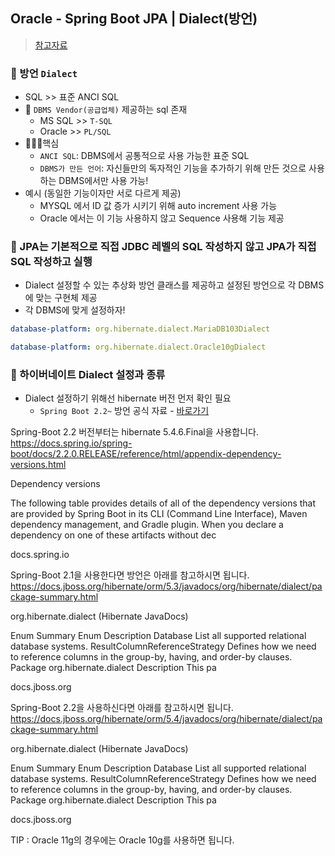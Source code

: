 ## Oracle - Spring Boot JPA | Dialect(방언)
> [참고자료](https://firework-ham.tistory.com/106)

### 🦁 방언 `Dialect`
- SQL >> 표준 ANCI SQL
- 🐶 `DBMS Vendor(공급업체)` 제공하는 sql 존재
  - MS SQL >> `T-SQL`
  - Oracle >> `PL/SQL` 
- 🧑🏻‍💻핵심
  - `ANCI SQL`: DBMS에서 공통적으로 사용 가능한 표준 SQL
  - `DBMS가 만든 언어`: 자신들만의 독자적인 기능을 추가하기 위해 만든 것으로 사용하는 DBMS에서만 사용 가능!
- 예시 (동일한 기능이자만 서로 다르게 제공)
  - MYSQL 에서 ID 값 증가 시키기 위해 auto increment 사용 가능
  - Oracle 에서는 이 기능 사용하지 않고 Sequence 사용해 기능 제공 

### 🦁 JPA는 기본적으로 직접 JDBC 레벨의 SQL 작성하지 않고 JPA가 직접 SQL 작성하고 실행
- Dialect 설정할 수 있는 추상화 방언 클래스를 제공하고 설정된 방언으로 각 DBMS에 맞는 구현체 제공
- 각 DBMS에 맞게 설정하자!


```yml
database-platform: org.hibernate.dialect.MariaDB103Dialect

database-platform: org.hibernate.dialect.Oracle10gDialect
```

### 🦁 하이버네이트 Dialect 설정과 종류
- Dialect 설정하기 위해선 hibernate 버전 먼저 확인 필요
  - `Spring Boot 2.2~` 방언 공식 자료 - [바로가기](https://docs.spring.io/spring-boot/docs/2.2.0.RELEASE/reference/html/appendix-dependency-versions.html)


Spring-Boot 2.2 버전부터는 hibernate 5.4.6.Final을 사용합니다.
https://docs.spring.io/spring-boot/docs/2.2.0.RELEASE/reference/html/appendix-dependency-versions.html

Dependency versions

The following table provides details of all of the dependency versions that are provided by Spring Boot in its CLI (Command Line Interface), Maven dependency management, and Gradle plugin. When you declare a dependency on one of these artifacts without dec

docs.spring.io

Spring-Boot 2.1을 사용한다면 방언은 아래를 참고하시면 됩니다.
https://docs.jboss.org/hibernate/orm/5.3/javadocs/org/hibernate/dialect/package-summary.html

org.hibernate.dialect (Hibernate JavaDocs)

Enum Summary  Enum Description Database List all supported relational database systems. ResultColumnReferenceStrategy Defines how we need to reference columns in the group-by, having, and order-by clauses. Package org.hibernate.dialect Description This pa

docs.jboss.org

Spring-Boot 2.2을 사용하신다면 아래를 참고하시면 됩니다.
https://docs.jboss.org/hibernate/orm/5.4/javadocs/org/hibernate/dialect/package-summary.html

org.hibernate.dialect (Hibernate JavaDocs)

Enum Summary  Enum Description Database List all supported relational database systems. ResultColumnReferenceStrategy Defines how we need to reference columns in the group-by, having, and order-by clauses. Package org.hibernate.dialect Description This pa

docs.jboss.org

TIP : Oracle 11g의 경우에는 Oracle 10g를 사용하면 됩니다.
